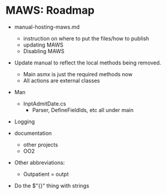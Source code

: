 ﻿# MAWS: Roadmap

* manual-hosting-maws.md
    * instruction on where to put the files/how to publish
    * updating MAWS
    * Disabling MAWS

* Update manual to reflect the local methods being removed.
    * Main asmx is just the required methods now
    * All actions are external classes

* Man
    * InptAdmitDate.cs
        * Parser, DefineFieldIds, etc all under main

* Logging


* documentation
    * other projects
    * OO2

* Other abbreviations:
    * Outpatient = outpt 

* Do the $"{}" thing with strings